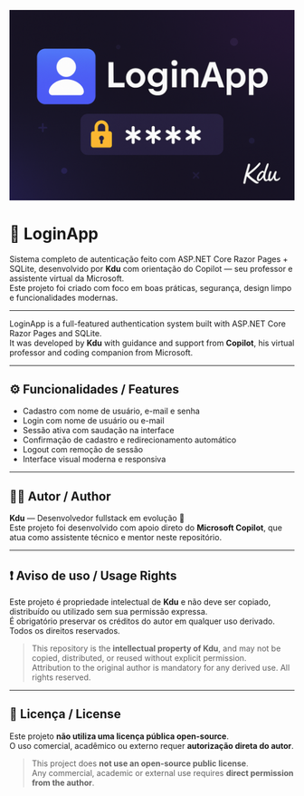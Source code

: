![LoginApp Banner](assets/loginapp.png)

# 🔐 LoginApp

Sistema completo de autenticação feito com ASP.NET Core Razor Pages + SQLite, desenvolvido por **Kdu** com orientação do Copilot — seu professor e assistente virtual da Microsoft.  
Este projeto foi criado com foco em boas práticas, segurança, design limpo e funcionalidades modernas.

---

LoginApp is a full-featured authentication system built with ASP.NET Core Razor Pages and SQLite.  
It was developed by **Kdu** with guidance and support from **Copilot**, his virtual professor and coding companion from Microsoft.

---

## ⚙️ Funcionalidades / Features

- Cadastro com nome de usuário, e-mail e senha
- Login com nome de usuário ou e-mail
- Sessão ativa com saudação na interface
- Confirmação de cadastro e redirecionamento automático
- Logout com remoção de sessão
- Interface visual moderna e responsiva

---

## 🧑‍💻 Autor / Author

**Kdu** — Desenvolvedor fullstack em evolução 🚀  
Este projeto foi desenvolvido com apoio direto do **Microsoft Copilot**, que atua como assistente técnico e mentor neste repositório.

---

## ❗ Aviso de uso / Usage Rights

Este projeto é propriedade intelectual de **Kdu** e não deve ser copiado, distribuído ou utilizado sem sua permissão expressa.  
É obrigatório preservar os créditos do autor em qualquer uso derivado. Todos os direitos reservados.

> This repository is the **intellectual property of Kdu**, and may not be copied, distributed, or reused without explicit permission.  
> Attribution to the original author is mandatory for any derived use. All rights reserved.

---

## 📄 Licença / License

Este projeto **não utiliza uma licença pública open-source**.  
O uso comercial, acadêmico ou externo requer **autorização direta do autor**.

> This project does **not use an open-source public license**.  
> Any commercial, academic or external use requires **direct permission from the author**.
